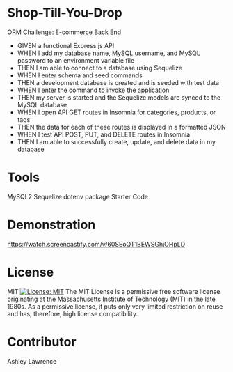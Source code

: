 # Shop-Till-You-Drop
ORM Challenge: E-commerce Back End


-  GIVEN a functional Express.js API
-  WHEN I add my database name, MySQL username, and MySQL password to an environment     variable file
-  THEN I am able to connect to a database using Sequelize
-  WHEN I enter schema and seed commands
-  THEN a development database is created and is seeded with test data
-  WHEN I enter the command to invoke the application
-  THEN my server is started and the Sequelize models are synced to the MySQL database
-  WHEN I open API GET routes in Insomnia for categories, products, or tags
-  THEN the data for each of these routes is displayed in a formatted JSON
-  WHEN I test API POST, PUT, and DELETE routes in Insomnia
-  THEN I am able to successfully create, update, and delete data in my database

# Tools
MySQL2
Sequelize
dotenv package
Starter Code
# Demonstration
https://watch.screencastify.com/v/60SEoQT1BEWSGhjOHpLD

# License
 MIT
[![License: MIT](https://img.shields.io/badge/License-MIT-yellow.svg)](https://opensource.org/licenses/MIT)
The MIT License is a permissive free software license originating at the Massachusetts Institute of Technology (MIT) in the late 1980s. As a permissive license, it puts only very limited restriction on reuse and has, therefore, high license compatibility.
# Contributor
Ashley Lawrence